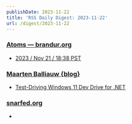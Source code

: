 ```yaml
---
publishDate: 2023-11-22
title: 'RSS Daily Digest: 2023-11-22'
url: /digest/2023-11-22
---
```


### [Atoms  — brandur.org](https://brandur.org/)

  * [2023 / Nov 21 / 18:38 PST](https://brandur.org/atoms/gpiqn5s)
  
### [Maarten Balliauw {blog}](https://blog.maartenballiauw.be/)

  * [Test-Driving Windows 11 Dev Drive for .NET](https://blog.maartenballiauw.be/post/2023/11/22/test-driving-windows-11-dev-drive-for-dotnet.html)
  
### [snarfed.org](https://snarfed.org/)

  * [](https://snarfed.org/2023-11-21_51457)
  
